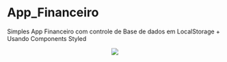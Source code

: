 # App_Financeiro
<p> Simples App Financeiro com controle de Base de dados em LocalStorage + Usando Components Styled </p>
<div align="center">
<img src="https://user-images.githubusercontent.com/93283509/213568292-88d8b4fe-f135-48c1-9600-2f4248799ced.png" >
</div>
